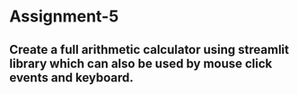 # Assignment-5

## Create a full arithmetic calculator using streamlit library which can also be used by mouse click events and keyboard.
